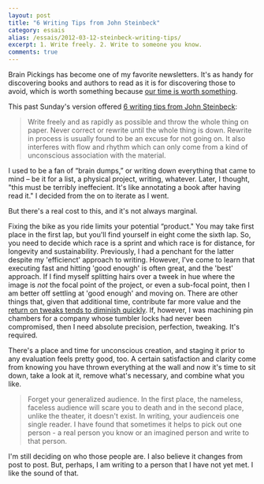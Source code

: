 ```yaml
---
layout: post
title: "6 Writing Tips from John Steinbeck"
category: essais
alias: /essais/2012-03-12-steinbeck-writing-tips/
excerpt: 1. Write freely. 2. Write to someone you know.
comments: true
---
```


Brain Pickings has become one of my favorite newsletters. It's as handy for discovering books and authors to read as it is for discovering those to avoid, which is worth something because [our time is worth something](http://en.wikipedia.org/wiki/Opportunity_cost).  

This past Sunday's version offered [6 writing tips from John Steinbeck](http://www.brainpickings.org/index.php/2012/03/12/john-steinbeck-six-tips-on-writing/): 

> Write freely and as rapidly as possible and throw the whole thing on paper. Never correct or rewrite until the 
> whole thing is down. Rewrite in process is usually found to be an excuse for not going on. It also interferes 
> with flow and rhythm which can only come from a kind of unconscious association with the material.  

I used to be a fan of “brain dumps,” or writing down everything that came to mind – be it for a list, a physical project, writing, whatever. Later, I thought, "this must be terribly ineffecient. It's like annotating a book after having read it." I decided from the on to iterate as I went.  

But there's a real cost to this, and it's not always marginal.  

Fixing the bike as you ride limits your potential “product." You may take first place in the first lap, but you'll find yourself in eight come the sixth lap. So, you need to decide which race is a sprint and which race is for distance, for longevity and sustainability. Previously, I had a penchant for the latter despite my 'efficienct' approach to writing. However, I've come to learn that executing fast and hitting 'good enough' is often great, and the 'best' approach. If I find myself splitting hairs over a tweek in hue where the image is _not_ the focal point of the project, or even a sub-focal point, then I am better off settling at 'good enough' and moving on. There are other things that, given that additional time, contribute far more value and the [return on tweaks tends to diminish quickly](http://en.wikipedia.org/wiki/Diminishing_returns). If, however, I was machining pin chambers for a company whose tumbler locks had never been compromised, then I need absolute precision, perfection, tweaking. It's required.  

There's a place and time for unconscious creation, and staging it prior to any evaluation feels pretty good, too. A certain satisfaction and clarity come from knowing you have thrown everything at the wall and now it's time to sit down, take a look at it, remove what's necessary, and combine what you like. 

> Forget your generalized audience. In the first place, the nameless, faceless audience will scare you to death and in the second place, unlike the theater, it doesn't exist. In writing, your audienceis one single reader. I have found that sometimes it helps to pick out one person - a real person you know or an imagined person and write to that person.   

I'm still deciding on who those people are. I also believe it changes from post to post. But, perhaps, I am writing to a person that I have not yet met. I like the sound of that.  

<a href="https://plus.google.com/+VincentBarr0?rel=author"></a>